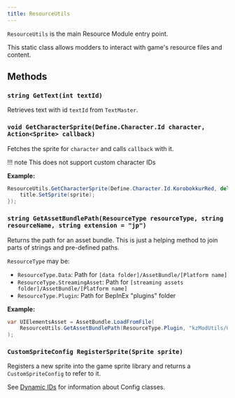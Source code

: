 ```yaml
---
title: ResourceUtils
---
```


`ResourceUtils` is the main Resource Module entry point.

This static class allows modders to interact with game's resource files and content.

## Methods

### `string GetText(int textId)`
Retrieves text with id `textId` from `TextMaster`.


### `void GetCharacterSprite(Define.Character.Id character, Action<Sprite> callback)`

Fetches the sprite for `character` and calls `callback` with it.

!!! note
	This does not support custom character IDs

**Example:**

```C#
ResourceUtils.GetCharacterSprite(Define.Character.Id.KorobokkurRed, delegate (Sprite sprite) {
	title.SetSprite(sprite);
});
```


### `string GetAssetBundlePath(ResourceType resourceType, string resourceName, string extension = "jp")`
Returns the path for an asset bundle. This is just a helping method to join parts of strings and pre-defined paths.

`ResourceType` may be:
- `ResourceType.Data`: Path for `[data folder]/AssetBundle/[Platform name]`
- `ResourceType.StreamingAsset`: Path for `[streaming assets folder]/AssetBundle/[Platform name]`
- `ResourceType.Plugin`: Path for BepInEx "plugins" folder


**Example:**

```C#
var UIElementsAsset = AssetBundle.LoadFromFile(
	ResourceUtils.GetAssetBundlePath(ResourceType.Plugin, "kzModUtils/UIElements", "")
);
```

### `CustomSpriteConfig RegisterSprite(Sprite sprite)`
Registers a new sprite into the game sprite library and returns a `CustomSpriteConfig` to refer to it.

See [Dynamic IDs](../../kzModUtils-Guide/Basics/Dynamic-IDs.md) for information about Config classes.

